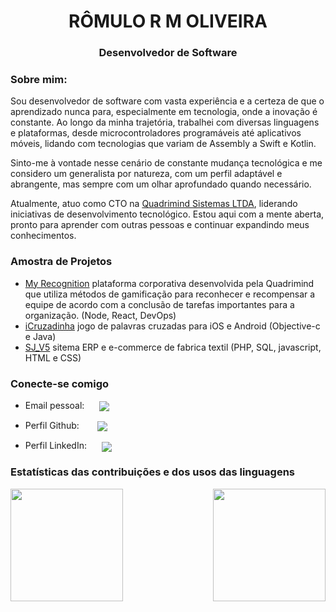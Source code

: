 <h1 align="center">RÔMULO R M OLIVEIRA</h1>
<h3 align="center">Desenvolvedor de Software</h3>

### Sobre mim:

Sou desenvolvedor de software com vasta experiência e a certeza de que o aprendizado nunca para, especialmente em tecnologia, onde a inovação é constante. Ao longo da minha trajetória, trabalhei com diversas linguagens e plataformas, desde microcontroladores programáveis até aplicativos móveis, lidando com tecnologias que variam de Assembly a Swift e Kotlin.

Sinto-me à vontade nesse cenário de constante mudança tecnológica e me considero um generalista por natureza, com um perfil adaptável e abrangente, mas sempre com um olhar aprofundado quando necessário.

Atualmente, atuo como CTO na [Quadrimind Sistemas LTDA](https://www.quadrimind.com/), liderando iniciativas de desenvolvimento tecnológico. Estou aqui com a mente aberta, pronto para aprender com outras pessoas e continuar expandindo meus conhecimentos.


### Amostra de Projetos

- [My Recognition](https://www.myrecognition.company/static/landing) plataforma corporativa desenvolvida pela Quadrimind que utiliza métodos de gamificação para reconhecer e recompensar a equipe de acordo com a conclusão de tarefas importantes para a organização. (Node, React, DevOps)
- [iCruzadinha](https://www.quadrimind.com/apps/apps.html) jogo de palavras cruzadas para iOS e Android (Objective-c e Java)
- [SJ_V5](https://vendas.saojoanense.com.br/SJ_V5/phps/login.php) sitema ERP e e-commerce de fabrica textil (PHP, SQL, javascript, HTML e CSS)

### Conecte-se comigo

- Email pessoal:
  <a href="mailto:ro.rmo.jobs@gmail.com">
  <img align="center" src="https://img.shields.io/badge/Gmail-D14836?style=for-the-badge&logo=gmail&logoColor=white" style="margin-left: 20px;">
  </a>

- Perfil Github:
  <a href="http://github.com/roremeol">
  <img align="center" src="https://img.shields.io/badge/GitHub-100000?style=for-the-badge&logo=github&logoColor=white" style="margin-left: 25px;">
  </a>

- Perfil LinkedIn:
  <a href="https://www.linkedin.com/in/romulormo/">
  <img align="center" src="https://img.shields.io/badge/LinkedIn-0077B5?style=for-the-badge&logo=linkedin&logoColor=white" style="margin-left: 20px;">
  </a>

### Estatísticas das contribuições e dos usos das linguagens

<div>
  <a href="http://github.com/roremeol">
    <img height="180cm" align="left" src="https://github-readme-stats.vercel.app/api?username=roremeol&line_height=25&card_width=380&border_radius=4&show_icons=true&count_private=true&theme=gotham&include_all_commits=true" />
  </a>
  <a href="http://github.com/roremeol">
    <img height="180cm" align="right" src="https://github-readme-stats.vercel.app/api/top-langs/?username=roremeol&layout=compact&card_width=280&border_radius=3&langs_count=20&theme=gotham" />
  </a>
</div>